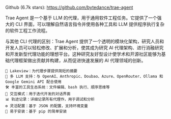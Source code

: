 Github (6.7k stars): https://github.com/bytedance/trae-agent

Trae Agent 是一个基于 LLM 的代理，用于通用软件工程任务。它提供了一个强大的 CLI 界面，可以理解自然语言指令并使用各种工具和 LLM 提供程序执行复杂的软件工程工作流程。

与其他 CLI 代理的区别：Trae Agent 提供了一个透明的模块化架构，研究人员和开发人员可以轻松修改、扩展和分析，使其成为研究 AI 代理架构、进行消融研究和开发新型代理功能的理想平台。这种研究友好型设计使学术和开源社区能够为基础代理框架做出贡献并构建，从而促进快速发展的 AI 代理领域的创新。

```text
🌊 Lakeview：为代理步骤提供简短的摘要
🤖 多 LLM 支持：与 OpenAI、Anthropic、Doubao、Azure、OpenRouter、Ollama 和 Google Gemini API 配合使用
🛠️ 丰富的工具生态系统：文件编辑、bash 执行、顺序思维等
🎯 交互模式：用于迭代开发的对话界面
📊 轨迹记录：详细记录所有代理作，用于调试和分析
⚙️ 灵活配置：基于 JSON 的配置，支持环境变量
🚀 易于安装：基于 pip 的简单安装
```